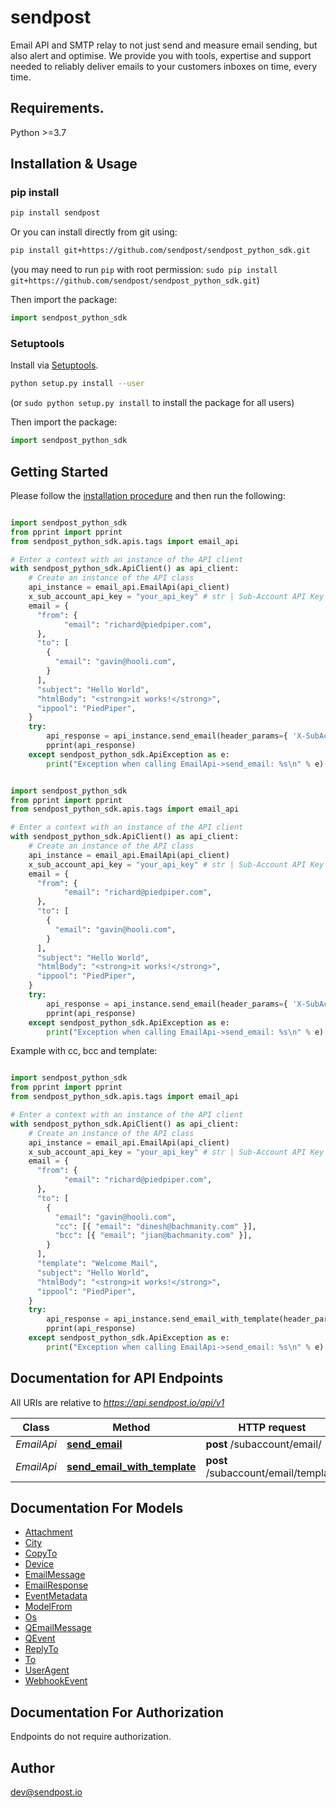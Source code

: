 # sendpost
Email API and SMTP relay to not just send and measure email sending, but also alert and optimise. We provide you with tools, expertise and support needed to reliably deliver emails to your customers inboxes on time, every time.

## Requirements.

Python &gt;&#x3D;3.7


## Installation & Usage
### pip install

```sh
pip install sendpost
```

Or you can install directly from git using:

```sh
pip install git+https://github.com/sendpost/sendpost_python_sdk.git
```
(you may need to run `pip` with root permission: `sudo pip install git+https://github.com/sendpost/sendpost_python_sdk.git`)

Then import the package:
```python
import sendpost_python_sdk
```

### Setuptools

Install via [Setuptools](http://pypi.python.org/pypi/setuptools).

```sh
python setup.py install --user
```
(or `sudo python setup.py install` to install the package for all users)

Then import the package:
```python
import sendpost_python_sdk
```

## Getting Started

Please follow the [installation procedure](#installation--usage) and then run the following:

```python

import sendpost_python_sdk
from pprint import pprint
from sendpost_python_sdk.apis.tags import email_api

# Enter a context with an instance of the API client
with sendpost_python_sdk.ApiClient() as api_client:
    # Create an instance of the API class
    api_instance = email_api.EmailApi(api_client)
    x_sub_account_api_key = "your_api_key" # str | Sub-Account API Key
    email = {
      "from": {
            "email": "richard@piedpiper.com",
      },
      "to": [
        {
          "email": "gavin@hooli.com",
        }
      ],
      "subject": "Hello World",
      "htmlBody": "<strong>it works!</strong>",
      "ippool": "PiedPiper",
    }
    try:
        api_response = api_instance.send_email(header_params={ 'X-SubAccount-ApiKey': x_sub_account_api_key}, body=email)
        pprint(api_response)
    except sendpost_python_sdk.ApiException as e:
        print("Exception when calling EmailApi->send_email: %s\n" % e)
```

```python

import sendpost_python_sdk
from pprint import pprint
from sendpost_python_sdk.apis.tags import email_api

# Enter a context with an instance of the API client
with sendpost_python_sdk.ApiClient() as api_client:
    # Create an instance of the API class
    api_instance = email_api.EmailApi(api_client)
    x_sub_account_api_key = "your_api_key" # str | Sub-Account API Key
    email = {
      "from": {
            "email": "richard@piedpiper.com",
      },
      "to": [
        {
          "email": "gavin@hooli.com",
        }
      ],
      "subject": "Hello World",
      "htmlBody": "<strong>it works!</strong>",
      "ippool": "PiedPiper",
    }
    try:
        api_response = api_instance.send_email(header_params={ 'X-SubAccount-ApiKey': x_sub_account_api_key}, body=email)
        pprint(api_response)
    except sendpost_python_sdk.ApiException as e:
        print("Exception when calling EmailApi->send_email: %s\n" % e)
```

Example with cc, bcc and template:

```python

import sendpost_python_sdk
from pprint import pprint
from sendpost_python_sdk.apis.tags import email_api

# Enter a context with an instance of the API client
with sendpost_python_sdk.ApiClient() as api_client:
    # Create an instance of the API class
    api_instance = email_api.EmailApi(api_client)
    x_sub_account_api_key = "your_api_key" # str | Sub-Account API Key
    email = {
      "from": {
            "email": "richard@piedpiper.com",
      },
      "to": [
        {
          "email": "gavin@hooli.com",
          "cc": [{ "email": "dinesh@bachmanity.com" }],
          "bcc": [{ "email": "jian@bachmanity.com" }],
        }
      ],
      "template": "Welcome Mail",
      "subject": "Hello World",
      "htmlBody": "<strong>it works!</strong>",
      "ippool": "PiedPiper",
    }
    try:
        api_response = api_instance.send_email_with_template(header_params={ 'X-SubAccount-ApiKey': x_sub_account_api_key}, body=email)
        pprint(api_response)
    except sendpost_python_sdk.ApiException as e:
        print("Exception when calling EmailApi->send_email: %s\n" % e)
```

## Documentation for API Endpoints

All URIs are relative to *https://api.sendpost.io/api/v1*

Class | Method | HTTP request | Description
------------ | ------------- | ------------- | -------------
*EmailApi* | [**send_email**](docs/apis/tags/EmailApi.md#send_email) | **post** /subaccount/email/ | 
*EmailApi* | [**send_email_with_template**](docs/apis/tags/EmailApi.md#send_email_with_template) | **post** /subaccount/email/template | 

## Documentation For Models

 - [Attachment](docs/models/Attachment.md)
 - [City](docs/models/City.md)
 - [CopyTo](docs/models/CopyTo.md)
 - [Device](docs/models/Device.md)
 - [EmailMessage](docs/models/EmailMessage.md)
 - [EmailResponse](docs/models/EmailResponse.md)
 - [EventMetadata](docs/models/EventMetadata.md)
 - [ModelFrom](docs/models/ModelFrom.md)
 - [Os](docs/models/Os.md)
 - [QEmailMessage](docs/models/QEmailMessage.md)
 - [QEvent](docs/models/QEvent.md)
 - [ReplyTo](docs/models/ReplyTo.md)
 - [To](docs/models/To.md)
 - [UserAgent](docs/models/UserAgent.md)
 - [WebhookEvent](docs/models/WebhookEvent.md)

## Documentation For Authorization

 Endpoints do not require authorization.


## Author

dev@sendpost.io

```